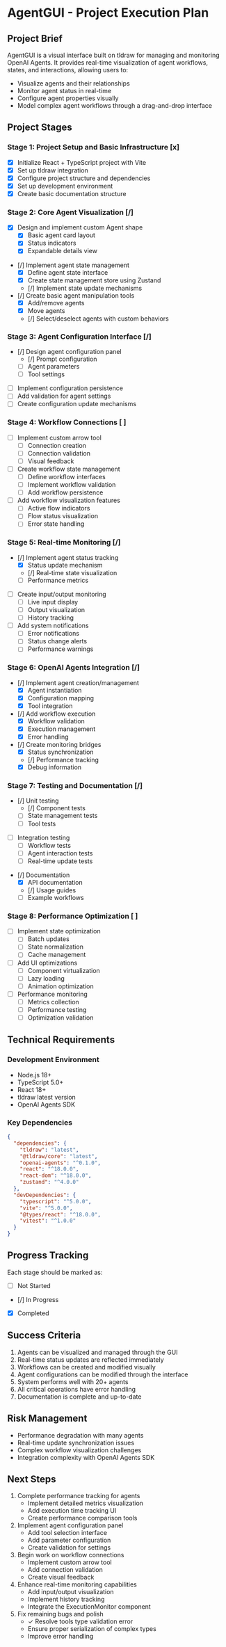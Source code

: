 # AgentGUI - Project Execution Plan

## Project Brief
AgentGUI is a visual interface built on tldraw for managing and monitoring OpenAI Agents. It provides real-time visualization of agent workflows, states, and interactions, allowing users to:
- Visualize agents and their relationships
- Monitor agent status in real-time
- Configure agent properties visually
- Model complex agent workflows through a drag-and-drop interface

## Project Stages

### Stage 1: Project Setup and Basic Infrastructure [x]
- [x] Initialize React + TypeScript project with Vite
- [x] Set up tldraw integration
- [x] Configure project structure and dependencies
- [x] Set up development environment
- [x] Create basic documentation structure

### Stage 2: Core Agent Visualization [/]
- [x] Design and implement custom Agent shape
  - [x] Basic agent card layout
  - [x] Status indicators
  - [x] Expandable details view
- [/] Implement agent state management
  - [x] Define agent state interface
  - [x] Create state management store using Zustand
  - [/] Implement state update mechanisms
- [/] Create basic agent manipulation tools
  - [x] Add/remove agents
  - [x] Move agents
  - [/] Select/deselect agents with custom behaviors

### Stage 3: Agent Configuration Interface [/]
- [/] Design agent configuration panel
  - [/] Prompt configuration
  - [ ] Agent parameters
  - [ ] Tool settings
- [ ] Implement configuration persistence
- [ ] Add validation for agent settings
- [ ] Create configuration update mechanisms

### Stage 4: Workflow Connections [ ]
- [ ] Implement custom arrow tool
  - [ ] Connection creation
  - [ ] Connection validation
  - [ ] Visual feedback
- [ ] Create workflow state management
  - [ ] Define workflow interfaces
  - [ ] Implement workflow validation
  - [ ] Add workflow persistence
- [ ] Add workflow visualization features
  - [ ] Active flow indicators
  - [ ] Flow status visualization
  - [ ] Error state handling

### Stage 5: Real-time Monitoring [/]
- [/] Implement agent status tracking
  - [x] Status update mechanism
  - [/] Real-time state visualization
  - [ ] Performance metrics
- [ ] Create input/output monitoring
  - [ ] Live input display
  - [ ] Output visualization
  - [ ] History tracking
- [ ] Add system notifications
  - [ ] Error notifications
  - [ ] Status change alerts
  - [ ] Performance warnings

### Stage 6: OpenAI Agents Integration [/]
- [/] Implement agent creation/management
  - [x] Agent instantiation
  - [x] Configuration mapping
  - [x] Tool integration
- [/] Add workflow execution
  - [x] Workflow validation
  - [x] Execution management
  - [x] Error handling
- [/] Create monitoring bridges
  - [x] Status synchronization
  - [/] Performance tracking
  - [x] Debug information

### Stage 7: Testing and Documentation [/]
- [/] Unit testing
  - [/] Component tests
  - [ ] State management tests
  - [ ] Tool tests
- [ ] Integration testing
  - [ ] Workflow tests
  - [ ] Agent interaction tests
  - [ ] Real-time update tests
- [/] Documentation
  - [x] API documentation
  - [/] Usage guides
  - [ ] Example workflows

### Stage 8: Performance Optimization [ ]
- [ ] Implement state optimization
  - [ ] Batch updates
  - [ ] State normalization
  - [ ] Cache management
- [ ] Add UI optimizations
  - [ ] Component virtualization
  - [ ] Lazy loading
  - [ ] Animation optimization
- [ ] Performance monitoring
  - [ ] Metrics collection
  - [ ] Performance testing
  - [ ] Optimization validation

## Technical Requirements

### Development Environment
- Node.js 18+
- TypeScript 5.0+
- React 18+
- tldraw latest version
- OpenAI Agents SDK

### Key Dependencies
```json
{
  "dependencies": {
    "tldraw": "latest",
    "@tldraw/core": "latest",
    "openai-agents": "^0.1.0",
    "react": "^18.0.0",
    "react-dom": "^18.0.0",
    "zustand": "^4.0.0"
  },
  "devDependencies": {
    "typescript": "^5.0.0",
    "vite": "^5.0.0",
    "@types/react": "^18.0.0",
    "vitest": "^1.0.0"
  }
}
```

## Progress Tracking

Each stage should be marked as:
- [ ] Not Started
- [/] In Progress
- [x] Completed

## Success Criteria
1. Agents can be visualized and managed through the GUI
2. Real-time status updates are reflected immediately
3. Workflows can be created and modified visually
4. Agent configurations can be modified through the interface
5. System performs well with 20+ agents
6. All critical operations have error handling
7. Documentation is complete and up-to-date

## Risk Management
- Performance degradation with many agents
- Real-time update synchronization issues
- Complex workflow visualization challenges
- Integration complexity with OpenAI Agents SDK

## Next Steps
1. Complete performance tracking for agents
   - Implement detailed metrics visualization
   - Add execution time tracking UI
   - Create performance comparison tools
2. Implement agent configuration panel
   - Add tool selection interface
   - Add parameter configuration
   - Create validation for settings
3. Begin work on workflow connections
   - Implement custom arrow tool
   - Add connection validation
   - Create visual feedback
4. Enhance real-time monitoring capabilities
   - Add input/output visualization
   - Implement history tracking
   - Integrate the ExecutionMonitor component
5. Fix remaining bugs and polish
   - ✓ Resolve tools type validation error
   - Ensure proper serialization of complex types
   - Improve error handling
